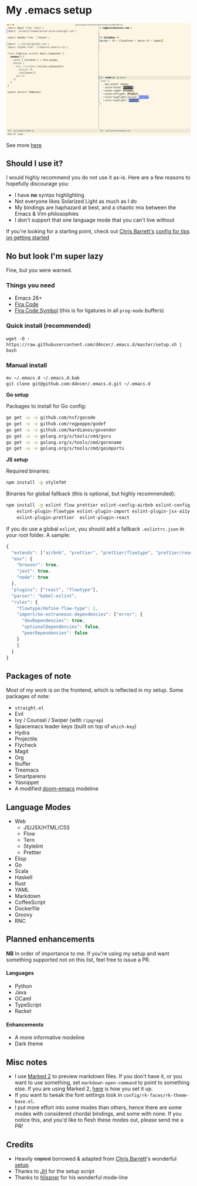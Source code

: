 # My .emacs setup

![web-mode-trifecta](https://raw.githubusercontent.com/d4ncer/.emacs.d/master/screenshots/main.png "JS + CSS + MD")

See more [here](SCREENSHOTS.md)

## Should I use it?

I would highly recommend you do not use it as-is. Here are a few reasons to hopefully discourage you:

* I have **no** syntax highlighting
* Not everyone likes Solarized Light as much as I do
* My bindings are haphazard at best, and a chaotic mix between the Emacs & Vim philosophies
* I don't support that one language mode that you can't live without

If you're looking for a starting point, check out [Chris Barrett's](https://github.com/chrisbarrett "CB da bomb") [config for tips on getting started](https://github.com/chrisbarrett/.emacs.d#i-want-to-use-your-config "it's really good. you should use it")

## No but look I'm super lazy

Fine, but you were warned.

### Things you need

* Emacs 26+
* [Fira Code](https://github.com/tonsky/FiraCode)
* [Fira Code Symbol](https://github.com/tonsky/FiraCode/files/412440/FiraCode-Regular-Symbol.zip) (this is for ligatures in all `prog-mode` buffers)

### Quick install (recommended)

``` shell
wget -O - https://raw.githubusercontent.com/d4ncer/.emacs.d/master/setup.sh | bash
```

### Manual install

``` shell
mv ~/.emacs.d ~/.emacs.d.bak
git clone git@github.com:d4ncer/.emacs.d.git ~/.emacs.d
```

**Go setup**

Packages to install for Go config:

```bash
go get -u -v github.com/nsf/gocode
go get -u -v github.com/rogpeppe/godef
go get -u -v github.com/kardianos/govendor
go get -u -v golang.org/x/tools/cmd/guru
go get -u -v golang.org/x/tools/cmd/gorename
go get -u -v golang.org/x/tools/cmd/goimports
```

**JS setup**

Required binaries:

```bash
npm install -g stylefmt
```

Binaries for global fallback (this is optional, but highly recommended):

```bash
npm install -g eslint flow prettier eslint-config-airbnb eslint-config-prettier \
    eslint-plugin-flowtype eslint-plugin-import eslint-plugin-jsx-a11y \
    eslint-plugin-prettier  eslint-plugin-react
```

If you do use a global `eslint`, you should add a fallback `.eslintrc.json` in
your root folder. A sample:

```js
{
  "extends": ["airbnb", "prettier", "prettier/flowtype", "prettier/react"],
  "env": {
    "browser": true,
    "jest": true,
    "node": true
  },
  "plugins": ["react", "flowtype"],
  "parser": "babel-eslint",
  "rules": {
    "flowtype/define-flow-type": 1,
    "import/no-extraneous-dependencies": ["error", {
      "devDependencies": true,
      "optionalDependencies": false,
      "peerDependencies": false
    }
    ]
  }
}

```

## Packages of note

Most of my work is on the frontend, which is reflected in my setup. Some
packages of note:

* `straight.el`
* Evil
* Ivy / Counsel / Swiper (with `ripgrep`)
* Spacemacs leader keys (built on top of `which-key`)
* Hydra
* Projectile
* Flycheck
* Magit
* Org
* Ibuffer
* Treemacs
* Smartparens
* Yasnippet
* A modified [doom-emacs](https://github.com/hlissner/doom-emacs) modeline

## Language Modes

* Web
  * JS/JSX/HTML/CSS
  * Flow
  * Tern
  * Stylelint
  * Prettier
* Elisp
* Go
* Scala
* Haskell
* Rust
* YAML
* Markdown
* CoffeeScript
* Dockerfile
* Groovy
* RNC

## Planned enhancements

**NB** In order of importance to me. If you're using my setup and want something
supported not on this list, feel free to issue a PR.

#### Languages

* Python
* Java
* OCaml
* TypeScript
* Racket

#### Enhancements

* A more informative modeline
* Dark theme

## Misc notes

* I use [Marked 2](http://marked2app.com/) to preview markdown files. If you
  don't have it, or you want to use something, set `markdown-open-command` to
  point to something else. If you are using Marked 2,
  [here](https://jblevins.org/log/marked-2-command "Running Marked 2 from the
  Command Line") is how you set it up.
* If you want to tweak the font settings look in `config/rk-faces/rk-theme-base.el`.
* I put more effort into some modes than others, hence there are some modes
  with considered chordal bindings, and some with none. If you notice this,
  and you'd like to flesh these modes out, please send me a PR!

## Credits

* Heavily ~~copied~~ borrowed & adapted from [Chris Barrett](https://github.com/chrisbarrett)'s
wonderful [setup](https://github.com/chrisbarrett/.emacs.d).
* Thanks to [JH](https://github.com/jackhopner) for the setup script
* Thanks to [hlissner](https://github.com/hlissner/doom-emacs) for his wonderful mode-line
